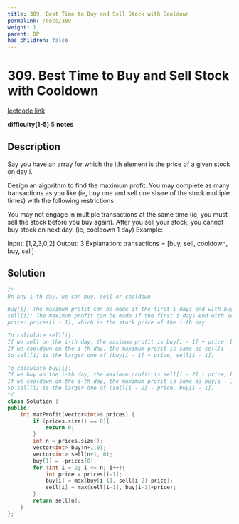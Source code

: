 ```yaml
---
title: 309. Best Time to Buy and Sell Stock with Cooldown
permalink: /docs/309
weight: 1
parent: DP
has_children: false
---
```

# 309. Best Time to Buy and Sell Stock with Cooldown
[leetcode link](https://leetcode.com/problems/best-time-to-buy-and-sell-stock-with-cooldown/)

**difficulty(1-5)** 
5
**notes**   

## Description
Say you have an array for which the ith element is the price of a given stock on day i.

Design an algorithm to find the maximum profit. You may complete as many transactions as you like (ie, buy one and sell one share of the stock multiple times) with the following restrictions:

You may not engage in multiple transactions at the same time (ie, you must sell the stock before you buy again).
After you sell your stock, you cannot buy stock on next day. (ie, cooldown 1 day)
Example:

Input: [1,2,3,0,2]
Output: 3 
Explanation: transactions = [buy, sell, cooldown, buy, sell]

## Solution

```c++
/*
On any i-th day, we can buy, sell or cooldown

buy[i]: The maximum profit can be made if the first i days end with buy or wait. E.g "buy, sell, buy" or "buy, cooldown, cooldown"
sell[i]: The maximum profit can be made if the first i days end with sell or wait. E.g "buy, sell, buy, sell" or "buy, sell, cooldown, cooldown"
price: prices[i - 1], which is the stock price of the i-th day

To calculate sell[i]:
If we sell on the i-th day, the maximum profit is buy[i - 1] + price, because we have to buy before we can sell.
If we cooldown on the i-th day, the maximum profit is same as sell[i - 1] since we did not do anything on the i-th day.
So sell[i] is the larger one of (buy[i - 1] + price, sell[i - 1])

To calculate buy[i]:
If we buy on the i-th day, the maximum profit is sell[i - 2] - price, because on the (i-1)th day we can only cooldown.
If we cooldown on the i-th day, the maximum profit is same as buy[i - 1] since we did not do anything on the i-th day.
So sell[i] is the larger one of (sell[i - 2] - price, buy[i - 1])
*/
class Solution {
public:
    int maxProfit(vector<int>& prices) {
        if (prices.size() == 0){
            return 0;
        }
        int n = prices.size();
        vector<int> buy(n+1,0);
        vector<int> sell(n+1, 0);
        buy[1] = -prices[0];
        for (int i = 2; i <= n; i++){
            int price = prices[i-1];
            buy[i] = max(buy[i-1], sell[i-2]-price);
            sell[i] = max(sell[i-1], buy[i-1]+price);
        }
        return sell[n];
    }
};
```